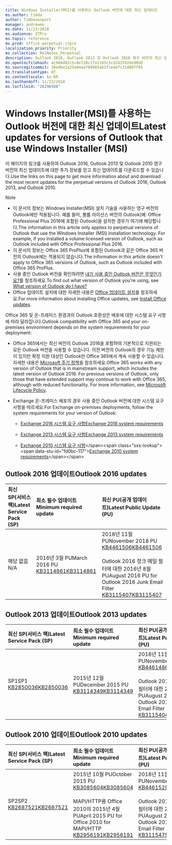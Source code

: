 ```yaml
---
title: Windows Installer(MSI)를 사용하는 Outlook 버전에 대한 최신 업데이트
ms.author: timda
author: TimDavenport
manager: andrewmo
ms.date: 11/13/2018
ms.audience: ITPro
ms.topic: reference
ms.prod: office-perpetual-itpro
localization_priority: Priority
ms.collection: RelNotes_Perpetual
description: Outlook 2016, Outlook 2013 및 Outlook 2010 영구 버전의 최신 업데이트 정보에 대한 링크를 IT 전문가에게 제공합니다.
ms.openlocfilehash: ac904d82c5c8e728c1fa1103c5cd241592de90dd
ms.sourcegitcommit: 16edba1a25e04ae704903a63fcedefc31400ff05
ms.translationtype: HT
ms.contentlocale: ko-KR
ms.lasthandoff: 11/13/2018
ms.locfileid: "26296568"
---
```

# <a name="latest-updates-for-versions-of-outlook-that-use-windows-installer-msi"></a><span data-ttu-id="fd0bc-103">Windows Installer(MSI)를 사용하는 Outlook 버전에 대한 최신 업데이트</span><span class="sxs-lookup"><span data-stu-id="fd0bc-103">Latest updates for versions of Outlook that use Windows Installer (MSI)</span></span>

<span data-ttu-id="fd0bc-104">이 페이지의 링크를 사용하여 Outlook 2016, Outlook 2013 및 Outlook 2010 영구 버전의 최신 업데이트에 대한 추가 정보를 얻고 최신 업데이트를 다운로드할 수 있습니다.</span><span class="sxs-lookup"><span data-stu-id="fd0bc-104">Use the links on this page to get more information about and download the most recent updates for the perpetual versions of Outlook 2016, Outlook 2013, and Outlook 2010.</span></span>
  
> [!NOTE]
> - <span data-ttu-id="fd0bc-p101">이 문서의 정보는 Windows Installer(MSI) 설치 기술을 사용하는 영구 버전의 Outlook에만 적용됩니다. 예를 들어, 볼륨 라이선스 버전의 Outlook(예: Office Professional Plus 2016에 포함된 Outlook)을 설치한 경우가 여기에 해당합니다.</span><span class="sxs-lookup"><span data-stu-id="fd0bc-p101">The information in this article only applies to perpetual versions of Outlook that use the Windows Installer (MSI) installation technology. For example, if you installed a volume licensed version of Outlook, such as Outlook included with Office Professional Plus 2016.</span></span>
> - <span data-ttu-id="fd0bc-107">이 문서의 정보는 Office 365 ProPlus에 포함된 Outlook과 같은 Office 365 버전의 Outlook에는 적용되지 않습니다.</span><span class="sxs-lookup"><span data-stu-id="fd0bc-107">The information in this article doesn't apply to Office 365 versions of Outlook, such as Outlook included with Office 365 ProPlus.</span></span>
> - <span data-ttu-id="fd0bc-108">사용 중인 Outlook 버전을 확인하려면 [내가 사용 중인 Outlook 버전은 무엇인가요?](https://support.office.com/article/b3a9568c-edb5-42b9-9825-d48d82b2257c)를 참조하세요.</span><span class="sxs-lookup"><span data-stu-id="fd0bc-108">To find out what version of Outlook you're using, see [What version of Outlook do I have?](https://support.office.com/article/b3a9568c-edb5-42b9-9825-d48d82b2257c)</span></span>
> - <span data-ttu-id="fd0bc-109">Office 업데이트 설치에 대한 자세한 내용은 [Office 업데이트 설치](https://support.office.com/article/2ab296f3-7f03-43a2-8e50-46de917611c5)를 참조하세요.</span><span class="sxs-lookup"><span data-stu-id="fd0bc-109">For more information about installing Office updates, see [Install Office updates](https://support.office.com/article/2ab296f3-7f03-43a2-8e50-46de917611c5).</span></span> 
  
<span data-ttu-id="fd0bc-110">Office 365 및 온-프레미스 환경과의 Outlook 호환성은 배포에 대한 시스템 요구 사항에 따라 달라집니다.</span><span class="sxs-lookup"><span data-stu-id="fd0bc-110">Outlook compatibility with Office 365 and your on-premises environment depends on the system requirements for your deployment:</span></span>
  
- <span data-ttu-id="fd0bc-p102">Office 365에서는 최신 버전의 Outlook 2016을 포함하여 기본적으로 지원되는 모든 Outlook 버전을 사용할 수 있습니다. 이전 버전의 Outlook의 경우 기능 제한이 있지만 확장 지원 대상인 Outlook만 Office 365에서 계속 사용할 수 있습니다. 자세한 내용은 [Microsoft 주기 정책](https://support.microsoft.com/lifecycle)을 참조하세요.</span><span class="sxs-lookup"><span data-stu-id="fd0bc-p102">Office 365 works with any version of Outlook that is in mainstream support, which includes the latest version of Outlook 2016. For previous versions of Outlook, only those that have extended support may continue to work with Office 365, although with reduced functionality. For more information, see [Microsoft Lifecycle Policy](https://support.microsoft.com/lifecycle).</span></span>
    
- <span data-ttu-id="fd0bc-114">Exchange 온-프레미스 배포의 경우 사용 중인 Outlook 버전에 대한 시스템 요구 사항을 따르세요.</span><span class="sxs-lookup"><span data-stu-id="fd0bc-114">For Exchange on-premises deployments, follow the system requirements for your version of Outlook:</span></span>
    
  - [<span data-ttu-id="fd0bc-115">Exchange 2016 시스템 요구 사항</span><span class="sxs-lookup"><span data-stu-id="fd0bc-115">Exchange 2016 system requirements</span></span>](https://docs.microsoft.com/Exchange/plan-and-deploy/system-requirements)
    
  - [<span data-ttu-id="fd0bc-116">Exchange 2013 시스템 요구 사항</span><span class="sxs-lookup"><span data-stu-id="fd0bc-116">Exchange 2013 system requirements</span></span>](https://docs.microsoft.com/exchange/exchange-2013-system-requirements-exchange-2013-help)
    
  - <span data-ttu-id="fd0bc-117">[Exchange 2010 시스템 요구 사항](https://docs.microsoft.com/previous-versions/office/exchange-server-2010/aa996719(v=exchg.141))</span><span class="sxs-lookup"><span data-stu-id="fd0bc-117">[Exchange 2010 system requirements](https://docs.microsoft.com/previous-versions/office/exchange-server-2010/aa996719(v=exchg.141))</span></span>

   
## <a name="outlook-2016-updates"></a><span data-ttu-id="fd0bc-118">Outlook 2016 업데이트</span><span class="sxs-lookup"><span data-stu-id="fd0bc-118">Outlook 2016 updates</span></span>

|<span data-ttu-id="fd0bc-119">**최신 SP(서비스 팩)**</span><span class="sxs-lookup"><span data-stu-id="fd0bc-119">**Latest Service Pack (SP)**</span></span>|<span data-ttu-id="fd0bc-120">**최소 필수 업데이트**</span><span class="sxs-lookup"><span data-stu-id="fd0bc-120">**Minimum required update**</span></span>|<span data-ttu-id="fd0bc-121">**최신 PU(공개 업데이트)**</span><span class="sxs-lookup"><span data-stu-id="fd0bc-121">**Latest Public Update (PU)**</span></span>|
|:-----|:-----|:-----|
|<span data-ttu-id="fd0bc-122">해당 없음</span><span class="sxs-lookup"><span data-stu-id="fd0bc-122">N/A</span></span>  <br/> |<span data-ttu-id="fd0bc-123">2016년 3월 PU</span><span class="sxs-lookup"><span data-stu-id="fd0bc-123">March 2016 PU</span></span> <br/>[<span data-ttu-id="fd0bc-124">KB3114861</span><span class="sxs-lookup"><span data-stu-id="fd0bc-124">KB3114861</span></span>](https://support.microsoft.com/help/3114861) <br/> |<span data-ttu-id="fd0bc-125">2018년 11월 PU</span><span class="sxs-lookup"><span data-stu-id="fd0bc-125">November 2018 PU</span></span> <br/>[<span data-ttu-id="fd0bc-126">KB4461506</span><span class="sxs-lookup"><span data-stu-id="fd0bc-126">KB4461506</span></span>](https://support.microsoft.com/help/4461506) <br/><br/> <span data-ttu-id="fd0bc-127">Outlook 2016 정크 메일 필터에 대한 2016년 8월 PU</span><span class="sxs-lookup"><span data-stu-id="fd0bc-127">August 2016 PU for Outlook 2016 Junk Email Filter</span></span>  <br/>[<span data-ttu-id="fd0bc-128">KB3115407</span><span class="sxs-lookup"><span data-stu-id="fd0bc-128">KB3115407</span></span>](https://support.microsoft.com/help/3115407) <br/> |
   
## <a name="outlook-2013-updates"></a><span data-ttu-id="fd0bc-129">Outlook 2013 업데이트</span><span class="sxs-lookup"><span data-stu-id="fd0bc-129">Outlook 2013 updates</span></span>

|<span data-ttu-id="fd0bc-130">**최신 SP(서비스 팩)**</span><span class="sxs-lookup"><span data-stu-id="fd0bc-130">**Latest Service Pack (SP)**</span></span>|<span data-ttu-id="fd0bc-131">**최소 필수 업데이트**</span><span class="sxs-lookup"><span data-stu-id="fd0bc-131">**Minimum required update**</span></span>|<span data-ttu-id="fd0bc-132">**최신 PU(공개 업데이트)**</span><span class="sxs-lookup"><span data-stu-id="fd0bc-132">**Latest Public Update (PU)**</span></span>|
|:-----|:-----|:-----|
|<span data-ttu-id="fd0bc-133">SP1</span><span class="sxs-lookup"><span data-stu-id="fd0bc-133">SP1</span></span>  <br/>[<span data-ttu-id="fd0bc-134">KB2850036</span><span class="sxs-lookup"><span data-stu-id="fd0bc-134">KB2850036</span></span>](https://go.microsoft.com/fwlink/p/?LinkId=512538) <br/> |<span data-ttu-id="fd0bc-135">2015년 12월 PU</span><span class="sxs-lookup"><span data-stu-id="fd0bc-135">December 2015 PU</span></span> <br/>[<span data-ttu-id="fd0bc-136">KB3114349</span><span class="sxs-lookup"><span data-stu-id="fd0bc-136">KB3114349</span></span>](https://support.microsoft.com/kb/3114349) <br/> |<span data-ttu-id="fd0bc-137">2018년 11월 PU</span><span class="sxs-lookup"><span data-stu-id="fd0bc-137">November 2018 PU</span></span> <br/>[<span data-ttu-id="fd0bc-138">KB4461486</span><span class="sxs-lookup"><span data-stu-id="fd0bc-138">KB4461486</span></span>](https://support.microsoft.com/help/4461486) <br/><br/>  <span data-ttu-id="fd0bc-139">Outlook 2013 정크 메일 필터에 대한 2016년 8월 PU</span><span class="sxs-lookup"><span data-stu-id="fd0bc-139">August 2016 PU for Outlook 2013 Junk Email Filter</span></span> <br/> [<span data-ttu-id="fd0bc-140">KB3115404</span><span class="sxs-lookup"><span data-stu-id="fd0bc-140">KB3115404</span></span>](https://support.microsoft.com/kb/3115404) <br/> |
   
## <a name="outlook-2010-updates"></a><span data-ttu-id="fd0bc-141">Outlook 2010 업데이트</span><span class="sxs-lookup"><span data-stu-id="fd0bc-141">Outlook 2010 updates</span></span>

|<span data-ttu-id="fd0bc-142">**최신 SP(서비스 팩)**</span><span class="sxs-lookup"><span data-stu-id="fd0bc-142">**Latest Service Pack (SP)**</span></span>|<span data-ttu-id="fd0bc-143">**최소 필수 업데이트**</span><span class="sxs-lookup"><span data-stu-id="fd0bc-143">**Minimum required update**</span></span>|<span data-ttu-id="fd0bc-144">**최신 PU(공개 업데이트)**</span><span class="sxs-lookup"><span data-stu-id="fd0bc-144">**Latest Public Update (PU)**</span></span>|
|:-----|:-----|:-----|
|<span data-ttu-id="fd0bc-145">SP2</span><span class="sxs-lookup"><span data-stu-id="fd0bc-145">SP2</span></span> <br/>[<span data-ttu-id="fd0bc-146">KB2687521</span><span class="sxs-lookup"><span data-stu-id="fd0bc-146">KB2687521</span></span>](https://go.microsoft.com/fwlink/p/?LinkId=512542) <br/> |<span data-ttu-id="fd0bc-147">2015년 10월 PU</span><span class="sxs-lookup"><span data-stu-id="fd0bc-147">October 2015 PU</span></span> <br/> [<span data-ttu-id="fd0bc-148">KB3085604</span><span class="sxs-lookup"><span data-stu-id="fd0bc-148">KB3085604</span></span>](https://support.microsoft.com/kb/3085604) <br/><br/>  <span data-ttu-id="fd0bc-149">MAPI/HTTP용 Office 2010의 2015년 4월 PU</span><span class="sxs-lookup"><span data-stu-id="fd0bc-149">April 2015 PU for Office 2010 for MAPI/HTTP</span></span> <br/> [<span data-ttu-id="fd0bc-150">KB2956191</span><span class="sxs-lookup"><span data-stu-id="fd0bc-150">KB2956191</span></span>](https://support.microsoft.com/ko-KR/help/2956191/april-14-2015-update-for-office-2010-kb2956191) <br/> |<span data-ttu-id="fd0bc-151">2018년 11월 PU</span><span class="sxs-lookup"><span data-stu-id="fd0bc-151">November 2018 PU</span></span> <br/>[<span data-ttu-id="fd0bc-152">KB4461529</span><span class="sxs-lookup"><span data-stu-id="fd0bc-152">KB4461529</span></span>](https://support.microsoft.com/help/4461529) <br/><br/>  <span data-ttu-id="fd0bc-153">Outlook 2010 정크 메일 필터에 대한 2016년 8월 PU</span><span class="sxs-lookup"><span data-stu-id="fd0bc-153">August 2016 PU for Outlook 2010 Junk Email Filter</span></span> <br/> [<span data-ttu-id="fd0bc-154">KB3115475</span><span class="sxs-lookup"><span data-stu-id="fd0bc-154">KB3115475</span></span>](https://support.microsoft.com/kb/3115475) <br/> |
   

